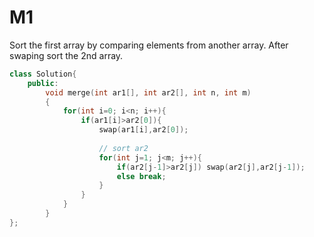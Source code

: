 # M1
Sort the first array by comparing elements from another array. After swaping sort the 2nd array.

```cpp
class Solution{
    public:
        void merge(int ar1[], int ar2[], int n, int m) 
        { 
            for(int i=0; i<n; i++){
                if(ar1[i]>ar2[0]){
                    swap(ar1[i],ar2[0]);
                    
                    // sort ar2
                    for(int j=1; j<m; j++){
                        if(ar2[j-1]>ar2[j]) swap(ar2[j],ar2[j-1]);
                        else break;
                    }
                }
            }
        } 
};
```
